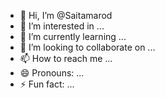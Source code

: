 - 👋 Hi, I’m @Saitamarod
- 👀 I’m interested in ...
- 🌱 I’m currently learning ...
- 💞️ I’m looking to collaborate on ...
- 📫 How to reach me ...
- 😄 Pronouns: ...
- ⚡ Fun fact: ...

<!---
Saitamarod/Saitamarod is a ✨ special ✨ repository because its `README.md` (this file) appears on your GitHub profile.
You can click the Preview link to take a look at your changes.
--->
